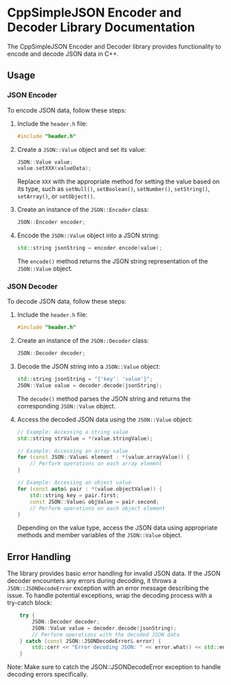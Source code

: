 CppSimpleJSON Encoder and Decoder Library Documentation
==============================================

The CppSimpleJSON Encoder and Decoder library provides functionality to encode and decode JSON data in C++.

Usage
-----

### JSON Encoder

To encode JSON data, follow these steps:

1. Include the `header.h` file:
    
    ```cpp
    #include "header.h"
    
    ```
2. Create a `JSON::Value` object and set its value:
    
    ```cpp
    JSON::Value value;
    value.setXXX(valueData);
    
    ```
    
    Replace `XXX` with the appropriate method for setting the value based on its type, such as `setNull()`, `setBoolean()`, `setNumber()`, `setString()`, `setArray()`, or `setObject()`.
3. Create an instance of the `JSON::Encoder` class:
    
    ```cpp
    JSON::Encoder encoder;
    
    ```
4. Encode the `JSON::Value` object into a JSON string:
    
    ```cpp
    std::string jsonString = encoder.encode(value);
    
    ```
    
    The `encode()` method returns the JSON string representation of the `JSON::Value` object.

### JSON Decoder

To decode JSON data, follow these steps:

1. Include the `header.h` file:
    
    ```cpp
    #include "header.h"
    
    ```
2. Create an instance of the `JSON::Decoder` class:
    
    ```cpp
    JSON::Decoder decoder;
    
    ```
3. Decode the JSON string into a `JSON::Value` object:
    
    ```cpp
    std::string jsonString = "{'key': 'value'}";
    JSON::Value value = decoder.decode(jsonString);
    
    ```
    
    The `decode()` method parses the JSON string and returns the corresponding `JSON::Value` object.
4. Access the decoded JSON data using the `JSON::Value` object:
    
    ```cpp
    // Example: Accessing a string value
    std::string strValue = *(value.stringValue);
    
    // Example: Accessing an array value
    for (const JSON::Value& element : *(value.arrayValue)) {
        // Perform operations on each array element
    }
    
    // Example: Accessing an object value
    for (const auto& pair : *(value.objectValue)) {
        std::string key = pair.first;
        const JSON::Value& objValue = pair.second;
        // Perform operations on each object element
    }
    
    ```
    
    Depending on the value type, access the JSON data using appropriate methods and member variables of the `JSON::Value` object.

Error Handling
--------------

The library provides basic error handling for invalid JSON data. If the JSON decoder encounters any errors during decoding, it throws a `JSON::JSONDecodeError` exception with an error message describing the issue.
To handle potential exceptions, wrap the decoding process with a try-catch block:

```cpp
    try {
        JSON::Decoder decoder;
        JSON::Value value = decoder.decode(jsonString);
        // Perform operations with the decoded JSON data
    } catch (const JSON::JSONDecodeError& error) {
        std::cerr << "Error decoding JSON: " << error.what() << std::endl;
    }
```

Note: Make sure to catch the JSON::JSONDecodeError exception to handle decoding errors specifically.
